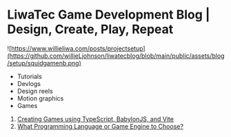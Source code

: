 # LiwaTec Game Development Blog | Design, Create, Play, Repeat


![https://www.willieliwa.com/posts/projectsetup](https://github.com/willieLjohnson/liwatecblog/blob/main/public/assets/blog/setup/squidgamenb.png)

- Tutorials
- Devlogs
- Design reels
- Motion graphics
- Games

1. [Creating Games using TypeScript, BabylonJS, and Vite](https://www.willieliwa.com/posts/projectsetup)
2. [What Programming Language or Game Engine to Choose?](https://www.willieliwa.com/posts/projectsetup)
